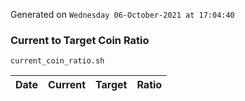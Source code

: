 Generated on `Wednesday 06-October-2021 at 17:04:40`

### Current to Target Coin Ratio
`current_coin_ratio.sh`

Date|Current|Target|Ratio
---|---|---|---
